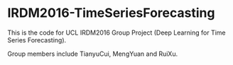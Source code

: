 # IRDM2016-TimeSeriesForecasting
This is the code for UCL IRDM2016 Group Project (Deep Learning for Time Series Forecasting).


Group members include TianyuCui, MengYuan and RuiXu.
